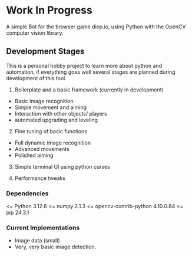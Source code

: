 # Work In Progress

A simple Bot for the browser game diep.io, using Python with the OpenCV computer vision library.


## Development Stages

This is a personal hobby project to learn more about python and
automation, if everything goes well several stages are planned during
development of this tool.

1. Boilerplate and a basic framework (currently in development)
- Basic image recognition
- Simple movement and aiming
- Interaction with other objects/ players
- automated upgrading and leveling

2. Fine tuning of basic functions
- Full dynamic image recognition
- Advanced movements
- Polished aiming

3. Simple terminal UI using python curses

4. Performance tweaks


### Dependencies

<= Python 3.12.6
<= numpy                 2.1.3
<= opencv-contrib-python 4.10.0.84
<= pip                   24.3.1


### Current Implementations

- Image data (small)
- Very, very basic image detection.

